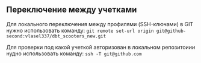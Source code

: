 ## Переключение между учетками
Для локального переключения между профилями (SSH-ключами) в GIT нужно использовать команду: 
`git remote set-url origin git@github-second:vlasel337/dbt_scooters_new.git`

Для проверки под какой учеткой авторизован в локальном репозитоиии нудно использовать команду:
`ssh -T git@github.com`
